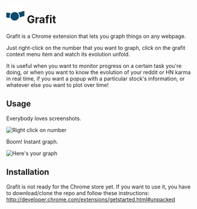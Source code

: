 ![grafit logo](https://github.com/cosmith/grafit/blob/master/img/icon-48.png?raw=true) Grafit 
=========================================================================================

Grafit is a Chrome extension that lets you graph things on any webpage.

Just right-click on the number that you want to graph, click on the grafit context menu item
and watch its evolution unfold.

It is useful when you want to monitor progress on a certain task you're doing, or when you want to know 
the evolution of your reddit or HN karma in real time, if you want a popup with a particular stock's
information, or whatever else you want to plot over time!



Usage
-----
Everybody loves screenshots.

![Right click on number](http://i.imgur.com/ikdhd7N.png)

Boom! Instant graph.

![Here's your graph](http://i.imgur.com/mU7rZsT.png)



Installation
------------
Grafit is not ready for the Chrome store yet. If you want to use it, you have to download/clone the repo
and follow these instructions: http://developer.chrome.com/extensions/getstarted.html#unpacked
